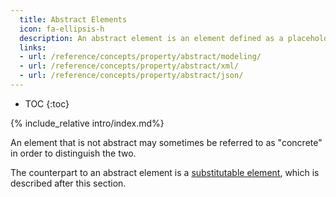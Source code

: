 ```yaml
---
  title: Abstract Elements
  icon: fa-ellipsis-h
  description: An abstract element is an element defined as a placeholder in a schema that must be replaced with an appropriate substitution in an instance.
  links:
  - url: /reference/concepts/property/abstract/modeling/
  - url: /reference/concepts/property/abstract/xml/
  - url: /reference/concepts/property/abstract/json/
---
```


- TOC
{:toc}

{% include_relative intro/index.md%}

An element that is not abstract may sometimes be referred to as "concrete" in order to distinguish the two.

The counterpart to an abstract element is a [substitutable element](../substitutable), which is described after this section.

